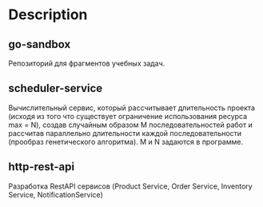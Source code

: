 # Description

## go-sandbox

Репозиторий для фрагментов учебных задач.


## scheduler-service

Вычислительный сервис, который рассчитывает длительность проекта (исходя из того что существует ограничение использования ресурса max = N), создав случайным образом M последовательностей работ и рассчитав параллельно  длительности каждой последовательности (прообраз генетического алгоритма). M и N задаются в программе.


## http-rest-api

Разработка RestAPI сервисов (Product Service, Order Service, Inventory Service, NotificationService)
